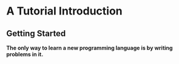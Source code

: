 # A Tutorial Introduction

## Getting Started

**The only way to learn a new programming language is by writing problems in it.**
